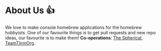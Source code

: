 # About Us 👍
We love to make console homebrew applications for the homebrew hobbyists. One of our favourite things is to get pull requests and new repo ideas, our favourite is to make them! **Co-operations**: [The Spherical](https://github.com/theSpherical), [TeamTiirmOrg](https://github.com/TeamTiirmOrg).
